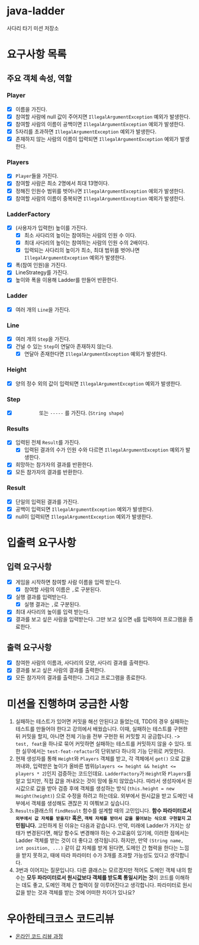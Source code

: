 # java-ladder
사다리 타기 미션 저장소

# 요구사항 목록
## 주요 객체 속성, 역할
### Player
- [X] 이름을 가진다.
- [X] 참여할 사람에 null 값이 주어지면 `IllegalArgumentException` 예외가 발생한다.
- [X] 참여할 사람의 이름이 공백이면 `IllegalArgumentException` 예외가 발생한다.
- [X] 5자리를 초과하면 `IllegalArgumentException` 예외가 발생한다.
- [x] 존재하지 않는 사람의 이름이 입력되면 `IllegalArgumentException` 예외가 발생한다.

### Players
- [X] `Player`들을 가진다.
- [X] 참여할 사람은 최소 2명에서 최대 13명이다.
- [X] 정해진 인원수 범위를 벗어나면 `IllegalArgumentException` 예외가 발생한다.
- [X] 참여할 사람의 이름이 중복되면 `IllegalArgumentException` 예외가 발생한다.

### LadderFactory
- [x] (사용자가 입력한) 높이를 가진다.
  - [x] 최소 사다리의 높이는 참여하는 사람의 인원 수 이다.
  - [x] 최대 사다리의 높이는 참여하는 사람의 인원 수의 2배이다.
  - [X] 입력되는 사다리의 높이가 최소, 최대 범위를 벗어나면 `IllegalArgumentException` 예외가 발생한다.
- [x] 폭(참여 인원)을 가진다.
- [x] LineStrategy를 가진다.
- [x] 높이와 폭을 이용해 Ladder를 만들어 반환한다.

### Ladder
- [X] 여러 개의 `Line`을 가진다.

### Line
- [x] 여러 개의 `Step`을 가진다.
- [x] 건널 수 있는 `Step`이 연달아 존재하지 않는다.
  - [x] 연달아 존재한다면 `IllegalArgumentException` 예외가 발생한다.

### Height
- [X] 양의 정수 외의 값이 입력되면 `IllegalArgumentException` 예외가 발생한다.

### Step
- [x] `　　　　　` 또는 `-----` 를 가진다. (`String shape`)

### Results
- [x] 입력된 전체 `Result`를 가진다.
  - [x] 입력된 결과의 수가 인원 수와 다르면 `IllegalArgumentException` 예외가 발생한다.
- [x] 희망하는 참가자의 결과를 반환한다.
- [x] 모든 참가자의 결과를 반환한다.

### Result
- [x] 단일의 입력된 결과를 가진다.
- [x] 공백이 입력되면 `IllegalArgumentException` 예외가 발생한다.
- [x] null이 입력되면 `IllegalArgumentException` 예외가 발생한다.

# 입출력 요구사항
## 입력 요구사항
- [X] 게임을 시작하면 참여할 사람 이름을 입력 받는다.
  - [X] 참여할 사람의 이름은 `,`로 구분된다.
- [x] 실행 결과를 입력받는다.
  - [x] 실행 결과는 `,`로 구분된다.
- [X] 최대 사다리의 높이를 입력 받는다.
- [x] 결과를 보고 싶은 사람을 입력받는다. 그만 보고 싶으면 `q`를 입력하여 프로그램을 종료한다.

## 출력 요구사항
- [X] 참여한 사람의 이름과, 사다리의 모양, 사다리 결과를 출력한다.
- [x] 결과를 보고 싶은 사람의 결과를 출력한다.
- [x] 모든 참가자의 결과를 출력한다. 그리고 프로그램을 종료한다.

# 미션을 진행하며 궁금한 사항
1. 실패하는 테스트가 있어면 커밋을 해선 안된다고 들었는데, TDD의 경우 실패하는 테스트를 만들어야 한다고 강의에서 배웠습니다. 이때, 실패하는 테스트를 구현한 뒤 커밋을 할지, 아니면 전체 기능을 전부 구현한 뒤 커밋할 지 궁금합니다.
-> `test, feat`을 하나로 묶어 커밋하면 실패하는 테스트를 커밋하지 않을 수 있다. 또한 실무에서는 `test-feat-refactor`의 단위보다 하나의 기능 단위로 커밋한다.
2. 현재 생성자를 통해 `Height`와 `Players` 객체를 받고, 각 객체에서 `get()` 으로 값을 꺼내와, 입력받은 높이가 올바른 범위(`players <= height && height <= players * 2`)인지 검증하는 코드인데요. `LadderFactory`가 `Height`와 `Players`를 알고 있지만, 직접 값을 꺼내오는 것이 맘에 들지 않았습니다. 따라서 생성자에서 원시값으로 값을 받아 검증 후에 객체를 생성하는 방식 (`this.height = new Height(height)`) 으로 수정을 하려고 하는데요. 외부에서 원시값을 받고 도메인 내부에서 객체를 생성해도 괜찮은 지 여쭤보고 싶습니다.
3. `Results`클래스의 `findResult` 함수를 설계할 때의 고민입니다.
   **함수 파라미터로서 `외부에서 값 자체를 받을지?` 혹은, `객체 자체를 받아서 값을 물어보는 식으로 구현할지` 고민됩니다.**
   고민하게 된 이유는 다음과 같습니다. 만약, 미래에 Ladder가 가지는 상태가 변경된다면, 해당 함수도 변경해야 하는 수고로움이 있기에, 이러한 점에서는 Ladder 객체를 받는 것이 더 좋다고 생각됩니다.
   하지만, 만약 `(String name, int position, ...)` 같이 값 자체를 받게 된다면, 도메인 간 협력을 한다는 느낌을 받지 못하고, 때에 따라 파라미터 수가 3개를 초과할 가능성도 있다고 생각합니다.
4. 3번과 이어지는 질문입니다. 다른 클래스는 모르겠지만 적어도 도메인 객체 내의 함수는 **모두 파라미터로서 원시값보다 객체를 받도록 통일시키는 것**이 코드를 이해하는 데도 좋고, 도메인 객체 간 협력이 잘 이루어진다고 생각합니다.
   파라미터로 원시값을 받는 것과 객체를 받는 것에 어떠한 차이가 있나요? 


# 우아한테크코스 코드리뷰
- [온라인 코드 리뷰 과정](https://github.com/woowacourse/woowacourse-docs/blob/master/maincourse/README.md)
